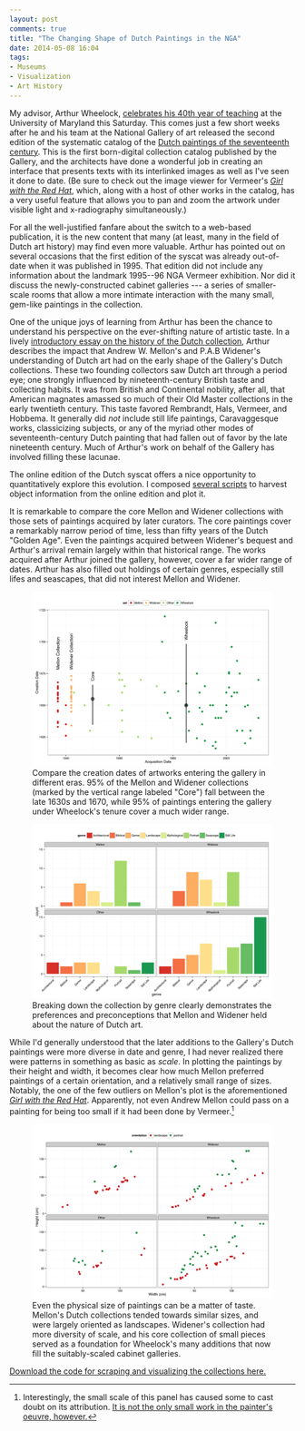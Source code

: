 ```yaml
---
layout: post
comments: true
title: "The Changing Shape of Dutch Paintings in the NGA"
date: 2014-05-08 16:04
tags:
- Museums
- Visualization
- Art History
---
```


My advisor, Arthur Wheelock, [celebrates his 40th year of teaching][celebration] at the University of Maryland this Saturday.
This comes just a few short weeks after he and his team at the National Gallery of art released the second edition of the systematic catalog of the [Dutch paintings of the seventeenth century][oed].
This is the first born-digital collection catalog published by the Gallery, and the architects have done a wonderful job in creating an interface that presents texts with its interlinked images as well as I've seen it done to date.
(Be sure to check out the image viewer for Vermeer's [*Girl with the Red Hat*][vermeer], which, along with a host of other works in the catalog, has a very useful feature that allows you to pan and zoom the artwork under visible light and x-radiography simultaneously.)

For all the well-justified fanfare about the switch to a web-based publication, it is the new content that many (at least, many in the field of Dutch art history) may find even more valuable.
Arthur has pointed out on several occasions that the first edition of the syscat was already out-of-date when it was published in 1995.
That edition did not include any information about the landmark 1995--96 NGA Vermeer exhibition.
Nor did it discuss the newly-constructed cabinet galleries --- a series of smaller-scale rooms that allow a more intimate interaction with the many small, gem-like paintings in the collection.

One of the unique joys of learning from Arthur has been the chance to understand his perspective on the ever-shifting nature of artistic taste.
In a lively [introductory essay on the history of the Dutch collection][collhist], Arthur describes the impact that Andrew W. Mellon's and P.A.B Widener's understanding of Dutch art had on the early shape of the Gallery's Dutch collections.
These two founding collectors saw Dutch art through a period eye; one strongly influenced by nineteenth-century British taste and collecting habits.
It was from British and Continental nobility, after all, that American magnates amassed so much of their Old Master collections in the early twentieth century.
This taste favored Rembrandt, Hals, Vermeer, and Hobbema.
It generally did *not* include still life paintings, Caravaggesque works, classicizing subjects, or any of the myriad other modes of seventeenth-century Dutch painting that had fallen out of favor by the late nineteenth century.
Much of Arthur's work on behalf of the Gallery has involved filling these lacunae.

The online edition of the Dutch syscat offers a nice opportunity to quantitatively explore this evolution.
I composed [several scripts][ngagit] to harvest object information from the online edition and plot it.

It is remarkable to compare the core Mellon and Widener collections with those sets of paintings acquired by later curators.
The core paintings cover a remarkably narrow period of time, less than fifty years of the Dutch "Golden Age".
Even the paintings acquired between Widener's bequest and Arthur's arrival remain largely within that historical range.
The works acquired after Arthur joined the gallery, however, cover a far wider range of dates.
Arthur has also filled out holdings of certain genres, especially still lifes and seascapes, that did not interest Mellon and Widener.

<figure>
<a href="/assets/images/nga_date_plot.svg"><img src="/assets/images/nga_date_plot.svg"></a>
<figcaption>Compare the creation dates of artworks entering the gallery in different eras. 95% of the Mellon and Widener collections (marked by the vertical range labeled "Core") fall between the late 1630s and 1670, while 95% of paintings entering the gallery under Wheelock's tenure cover a much wider range.</figcaption>
</figure>

<figure>
<a href="/assets/images/nga_genres.svg"><img src="/assets/images/nga_genres.svg"></a>
<figcaption>Breaking down the collection by genre clearly demonstrates the preferences and preconceptions that Mellon and Widener held about the nature of Dutch art.</figcaption>
</figure>

While I'd generally understood that the later additions to the Gallery's Dutch paintings were more diverse in date and genre, I had never realized there were patterns in something as basic as *scale*.
In plotting the paintings by their height and width, it becomes clear how much Mellon preferred paintings of a certain orientation, and a relatively small range of sizes.
Notably, the one of the few outliers on Mellon's plot is the aforementioned [*Girl with the Red Hat*][vermeer].
Apparently, not even Andrew Mellon could pass on a painting for being too small if it had been done by Vermeer.[^small]

<figure>
<a href="/assets/images/nga_sizes.svg"><img src="/assets/images/nga_sizes.svg"></a>
<figcaption>Even the physical size of paintings can be a matter of taste. Mellon's Dutch collections tended towards similar sizes, and were largely oriented as landscapes. Widener's collection had more diversity of scale, and his core collection of small pieces served as a foundation for Wheelock's many additions that now fill the suitably-scaled cabinet galleries.</figcaption>
</figure>

[Download the code for scraping and visualizing the collections here.][ngagit]

[recent]: http://www.nga.gov/content/ngaweb/research/online-editions/17th-century-dutch-paintings/recent-acquisitions-dutch-paintings-17th.html

[vermeer]: http://purl.org/nga/collection/artobject/60

[collhist]: http://www.nga.gov/content/ngaweb/research/online-editions/17th-century-dutch-paintings/essay-history-dutch-paintings-nga.html

[oed]: http://www.nga.gov/content/ngaweb/research/online-editions/17th-century-dutch-paintings.html

[celebration]: http://arthistory.umd.edu/department-celebrate-professor-arthur-k-wheelock-jr-daylong-symposium-saturday-may-17th

[ngagit]: https://github.com/mdlincoln/nga_dutch_collections

[^small]: Interestingly, the small scale of this panel has caused some to cast doubt on its attribution. [It is not the only small work in the painter's oeuvre, however.](http://www.essentialvermeer.com/vermeer_in_scale_one.html)
